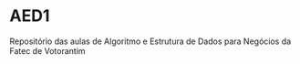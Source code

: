 # AED1
 Repositório das aulas de Algoritmo e Estrutura de Dados para Negócios da Fatec de Votorantim
